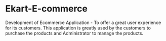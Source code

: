 # Ekart-E-commerce
Development of Ecommerce Application - To offer a great user experience for its customers. This application is greatly used by the customers to purchase the products and Administrator to manage the products.

